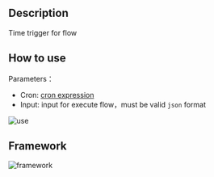 ## Description
Time trigger for flow

## How to use
Parameters：
- Cron: [cron expression](https://www.alibabacloud.com/help/doc-detail/68172.htm?spm=a2c63.l28256.b99.127.325b3c94aU10Bl)
- Input: input for execute flow，must be valid `json` format

![use](https://img.alicdn.com/tfs/TB1LD84vEY1gK0jSZFCXXcwqXXa-1365-641.gif)

## Framework
![framework](https://img.alicdn.com/tfs/TB1D5J1vxn1gK0jSZKPXXXvUXXa-1336-440.png)
